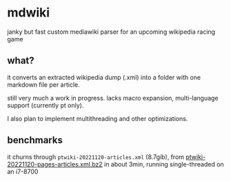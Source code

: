 # mdwiki
janky but fast custom mediawiki parser for an upcoming wikipedia racing game

## what?
it converts an extracted wikipedia dump (.xml) into a folder with one markdown file per article.

still very much a work in progress. lacks macro expansion, multi-language support (currently pt only).

I also plan to implement multithreading and other optimizations.

## benchmarks

it churns through `ptwiki-20221120-articles.xml` (8.7gib), from [ptwiki-20221120-pages-articles.xml.bz2](https://dumps.wikimedia.org/ptwiki/20221120) in about 3min, running single-threaded on an i7-8700
